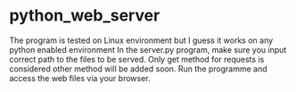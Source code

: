 # python_web_server
The program is tested on Linux environment but I guess it works on any python enabled environment
In the server.py program, make sure you input correct path to the files to be served.
Only get method for requests is considered other method will be added soon.
Run the programme and access the web files via your browser.
